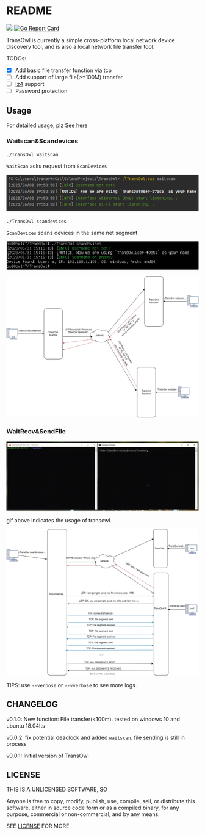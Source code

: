 # README
![](https://img.shields.io/github/v/tag/sydneyowl/TransOwl?label=version&style=flat-square) [![Go Report Card](https://goreportcard.com/badge/github.com/sydneyowl/TransOwl)](https://goreportcard.com/report/github.com//sydneyowl/TransOwl)

TransOwl is currently a simple cross-platform local network device discovery tool, and is also a local network file transfer tool.

TODOs:

- [x] Add basic file transfer function via tcp
- [ ] Add support of large file(>=100M) transfer
- [ ] [lz4](https://github.com/lz4/lz4) support
- [ ] Password protection

## Usage

For detailed usage, plz [See here](./doc/TransOwl.md)


### Waitscan&Scandevices

`./TransOwl waitscan`

`WaitScan` acks request from `ScanDevices`

![img.png](md_assets/waitscan.png)

`./TransOwl scandevices`

`ScanDevices` scans devices in the same net segment.

![img.png](md_assets/dev.png)

![](./md_assets/scan.png)

### WaitRecv&SendFile

![](md_assets/sendfileandwaitrecv.gif)

gif above indicates the usage of transowl.

![](./md_assets/filerecv.svg)

TIPS: use `--verbose` or `--vverbose` to see more logs.

## CHANGELOG

v0.1.0: New function: File transfer(<100m). tested on windows 10 and ubuntu 18.04lts

v0.0.2: fix potential deadlock and added `waitscan`. file sending is still in process

v0.0.1: Initial version of TransOwl

## LICENSE

THIS IS A UNLICENSED SOFTWARE, SO 

Anyone is free to copy, modify, publish, use, compile, sell, or
distribute this software, either in source code form or as a compiled
binary, for any purpose, commercial or non-commercial, and by any
means.

SEE [LICENSE](./LICENSE) FOR MORE